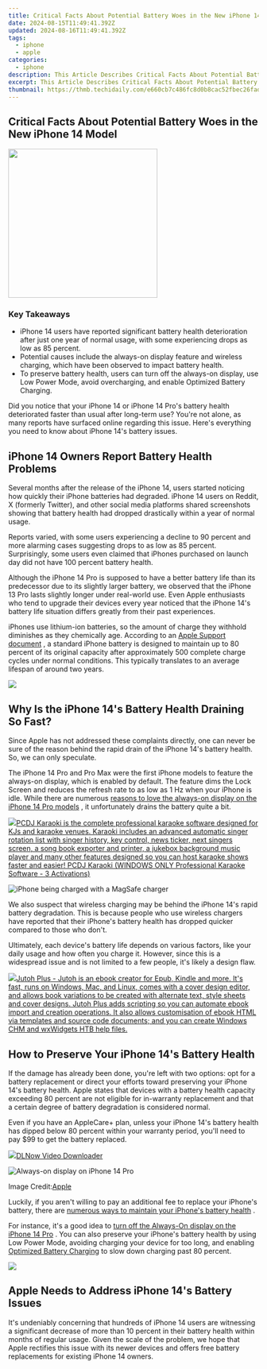```yaml
---
title: Critical Facts About Potential Battery Woes in the New iPhone 14 Model
date: 2024-08-15T11:49:41.392Z
updated: 2024-08-16T11:49:41.392Z
tags:
  - iphone
  - apple
categories:
  - iphone
description: This Article Describes Critical Facts About Potential Battery Woes in the New iPhone 14 Model
excerpt: This Article Describes Critical Facts About Potential Battery Woes in the New iPhone 14 Model
thumbnail: https://thmb.techidaily.com/e660cb7c486fc8d0b8cac52fbec26fad8dcc27b5b29050cd2236573beb2ecb06.jpg
---
```


## Critical Facts About Potential Battery Woes in the New iPhone 14 Model

<!-- affiliate ads begin -->
<a href="https://coinrule.sjv.io/c/5597632/1958374/18409" target="_top" id="1958374"><img src="//a.impactradius-go.com/display-ad/18409-1958374" border="0" alt="" width="300" height="300"/></a><img height="0" width="0" src="https://imp.pxf.io/i/5597632/1958374/18409" style="position:absolute;visibility:hidden;" border="0" />
<!-- affiliate ads end -->
### Key Takeaways

* iPhone 14 users have reported significant battery health deterioration after just one year of normal usage, with some experiencing drops as low as 85 percent.
* Potential causes include the always-on display feature and wireless charging, which have been observed to impact battery health.
* To preserve battery health, users can turn off the always-on display, use Low Power Mode, avoid overcharging, and enable Optimized Battery Charging.

 Did you notice that your iPhone 14 or iPhone 14 Pro's battery health deteriorated faster than usual after long-term use? You're not alone, as many reports have surfaced online regarding this issue. Here's everything you need to know about iPhone 14's battery issues.

## iPhone 14 Owners Report Battery Health Problems

 Several months after the release of the iPhone 14, users started noticing how quickly their iPhone batteries had degraded. iPhone 14 users on Reddit, X (formerly Twitter), and other social media platforms shared screenshots showing that battery health had dropped drastically within a year of normal usage.

 Reports varied, with some users experiencing a decline to 90 percent and more alarming cases suggesting drops to as low as 85 percent. Surprisingly, some users even claimed that iPhones purchased on launch day did not have 100 percent battery health.

 Although the iPhone 14 Pro is supposed to have a better battery life than its predecessor due to its slightly larger battery, we observed that the iPhone 13 Pro lasts slightly longer under real-world use. Even Apple enthusiasts who tend to upgrade their devices every year noticed that the iPhone 14's battery life situation differs greatly from their past experiences.

 iPhones use lithium-ion batteries, so the amount of charge they withhold diminishes as they chemically age. According to an [Apple Support document](https://support.apple.com/en-us/HT208387) , a standard iPhone battery is designed to maintain up to 80 percent of its original capacity after approximately 500 complete charge cycles under normal conditions. This typically translates to an average lifespan of around two years.

<!-- affiliate ads begin -->
<a href="https://shop.mondly.com/affiliate.php?ACCOUNT=ATISTUDI&AFFILIATE=108875&PATH=https%3A%2F%2Fwww.mondly.com%3FAFFILIATE%3D108875%26RESOURCE%3D%2BGeneral%2B970x90%2B"><img src="https://secure.avangate.com/images/merchant/69c418c33ec2e1a4267fa9bb77fa1428/general-970x90.gif" border="0"></a>
<!-- affiliate ads end -->
## Why Is the iPhone 14's Battery Health Draining So Fast?

 Since Apple has not addressed these complaints directly, one can never be sure of the reason behind the rapid drain of the iPhone 14's battery health. So, we can only speculate.

 The iPhone 14 Pro and Pro Max were the first iPhone models to feature the always-on display, which is enabled by default. The feature dims the Lock Screen and reduces the refresh rate to as low as 1 Hz when your iPhone is idle. While there are numerous [reasons to love the always-on display on the iPhone 14 Pro models](https://www.makeuseof.com/why-we-love-always-on-display-on-iphone/) , it unfortunately drains the battery quite a bit.

<!-- affiliate ads begin -->
<a href="https://shop.pcdj.com/order/checkout.php?PRODS=4698832&QTY=1&AFFILIATE=108875&CART=1"> <img src="https://secure.avangate.com/images/merchant/47f4b6321e9fd8e8f7326a6adc1a7c1e/products/karaoki-new-searchresultspane.jpg" border="0">PCDJ Karaoki is the complete professional karaoke software designed for KJs and karaoke venues. Karaoki includes an advanced automatic singer rotation list with singer history, key control, news ticker, next singers screen, a song book exporter and printer, a jukebox background music player and many other features designed so you can host karaoke shows faster and easier! 
 PCDJ Karaoki (WINDOWS ONLY Professional Karaoke Software - 3 Activations)</a>
<!-- affiliate ads end -->
![iPhone being charged with a MagSafe charger](https://static1.makeuseofimages.com/wordpress/wp-content/uploads/2023/01/charge-your-iphone-with-a-wireless-charger.jpg)

 We also suspect that wireless charging may be behind the iPhone 14's rapid battery degradation. This is because people who use wireless chargers have reported that their iPhone's battery health has dropped quicker compared to those who don't.

 Ultimately, each device's battery life depends on various factors, like your daily usage and how often you charge it. However, since this is a widespread issue and is not limited to a few people, it's likely a design flaw.

<!-- affiliate ads begin -->
<a href="https://secure.2checkout.com/order/checkout.php?PRODS=4699091&QTY=1&AFFILIATE=108875&CART=1"><img src="https://secure.avangate.com/images/merchant/bccefcc1b1eee9eca3ae4f5c1a281482/products/1_jutoh-logo-1200x1600.jpg" border="0">Jutoh Plus -  Jutoh is an ebook creator for Epub, Kindle and more. It's fast, runs on Windows, Mac, and Linux, comes with a cover design editor, and allows book variations to be created with alternate text, style sheets and cover designs. Jutoh Plus adds scripting so you can automate ebook import and creation operations. It also allows customisation of ebook HTML via templates and source code documents; and you can create Windows CHM and wxWidgets HTB help files. </a>
<!-- affiliate ads end -->
## How to Preserve Your iPhone 14's Battery Health

 If the damage has already been done, you're left with two options: opt for a battery replacement or direct your efforts toward preserving your iPhone 14's battery health. Apple states that devices with a battery health capacity exceeding 80 percent are not eligible for in-warranty replacement and that a certain degree of battery degradation is considered normal.

 Even if you have an AppleCare+ plan, unless your iPhone 14's battery health has dipped below 80 percent within your warranty period, you'll need to pay $99 to get the battery replaced.

<!-- affiliate ads begin -->
<a href="https://secure.2checkout.com/order/checkout.php?PRODS=4712430&QTY=1&AFFILIATE=108875&CART=1"><img src="https://secure.avangate.com/images/merchant/c404a5adbf90e09631678b13b05d9d7a/products/dlnow_256.png" border="0">DLNow Video Downloader</a>
<!-- affiliate ads end -->
![Always-on display on iPhone 14 Pro](https://static1.makeuseofimages.com/wordpress/wp-content/uploads/2022/09/always-on-display-iphone-1.jpg)

 Image Credit:[Apple](https://www.apple.com/newsroom/2022/09/apple-debuts-iphone-14-pro-and-iphone-14-pro-max/)

 Luckily, if you aren't willing to pay an additional fee to replace your iPhone's battery, there are [numerous ways to maintain your iPhone's battery health](https://www.makeuseof.com/ways-to-maintain-your-iphones-battery-health/) .

 For instance, it's a good idea to [turn off the Always-On display on the iPhone 14 Pro](https://www.makeuseof.com/turn-off-always-on-display-iphone/) . You can also preserve your iPhone's battery health by using Low Power Mode, avoiding charging your device for too long, and enabling [Optimized Battery Charging](https://www.makeuseof.com/what-is-optimized-battery-charging/) to slow down charging past 80 percent.

<!-- affiliate ads begin -->
<a href="https://store.iobit.com/order/checkout.php?PRODS=1468905&QTY=1&AFFILIATE=108875&CART=1"><img src="https://secure.avangate.com/images/merchant/184260348236f9554fe9375772ff966e/ascscan_728x90.png" border="0"></a>
<!-- affiliate ads end -->
## Apple Needs to Address iPhone 14's Battery Issues

 It's undeniably concerning that hundreds of iPhone 14 users are witnessing a significant decrease of more than 10 percent in their battery health within months of regular usage. Given the scale of the problem, we hope that Apple rectifies this issue with its newer devices and offers free battery replacements for existing iPhone 14 owners.

<ins class="adsbygoogle"
     style="display:block"
     data-ad-format="autorelaxed"
     data-ad-client="ca-pub-7571918770474297"
     data-ad-slot="1223367746"></ins>



<ins class="adsbygoogle"
     style="display:block"
     data-ad-client="ca-pub-7571918770474297"
     data-ad-slot="8358498916"
     data-ad-format="auto"
     data-full-width-responsive="true"></ins>




